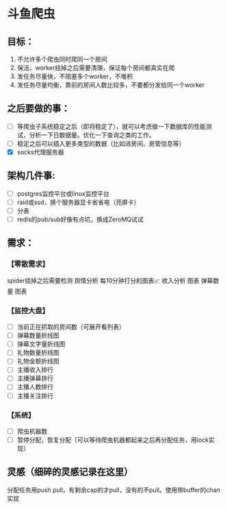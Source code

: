 # 斗鱼爬虫

## 目标：
1. 不允许多个爬虫同时爬同一个房间
2. 保活，worker挂掉之后需要清理，保证每个房间都真实在爬
3. 发任务尽量快，不阻塞多个worker，不堆积
4. 发任务尽量均衡，靠前的房间人数比较多，不要都分发给同一个worker

## 之后要做的事：
- [ ] 等爬虫子系统稳定之后（即将稳定了），就可以考虑做一下数据库的性能测试，分析一下日数据量。优化一下查询之类的工作。
- [ ] 稳定之后可以插入更多类型的数据（比如进房间、房管信息等）
- [x] socks代理服务器

## 架构几件事:
- [ ] postgres监控平台或linux监控平台
- [ ] raid或ssd，换个服务器显卡省省电（亮屏卡）
- [ ] 分表
- [ ] redis的pub/sub好像有点坑，换成ZeroMQ试试

## 需求：
### 【零散需求】
spider挂掉之后需要检测
舆情分析 每10分钟打分的图表📈
收入分析 图表
弹幕数量 图表

### 【监控大盘】
- [ ] 当前正在抓取的房间数（可展开看列表）
- [ ] 弹幕数量折线图
- [ ] 弹幕文字量折线图
- [ ] 礼物数量折线图
- [ ] 礼物金额折线图
- [ ] 主播收入排行
- [ ] 主播弹幕排行
- [ ] 主播人数排行
- [ ] 主播关注排行

### 【系统】
- [ ] 爬虫机器数
- [ ] 暂停分配，恢复分配（可以等待爬虫机器都起来之后再分配任务，用lock实现）

## 灵感（细碎的灵感记录在这里）
分配任务用push pull，有剩余cap的才pull，没有的不pull。使用带buffer的chan实现
